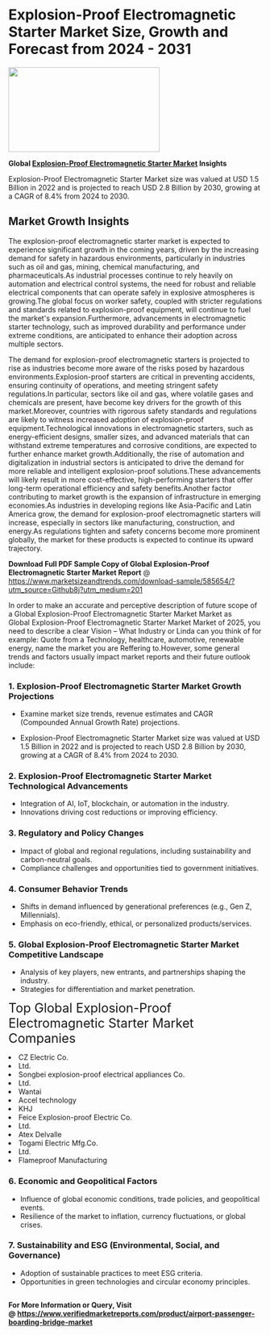 <H1>Explosion-Proof Electromagnetic Starter Market Size, Growth and Forecast from 2024 - 2031</H1><img class="aligncenter size-medium wp-image-584254" src="https://thirdeyenews.in/wp-content/uploads/2024/09/Global-Market-Research-300x168.jpeg" alt="" width="300" height="168" /><p><strong>Global&nbsp;<a href="https://www.marketsizeandtrends.com/download-sample/585654/?utm_source=Github8j?utm_medium=201">Explosion-Proof Electromagnetic Starter Market</a> Insights</strong></p><p>Explosion-Proof Electromagnetic Starter Market size was valued at USD 1.5 Billion in 2022 and is projected to reach USD 2.8 Billion by 2030, growing at a CAGR of 8.4% from 2024 to 2030.</p><p><h2>Market Growth Insights</h2> <p>The explosion-proof electromagnetic starter market is expected to experience significant growth in the coming years, driven by the increasing demand for safety in hazardous environments, particularly in industries such as oil and gas, mining, chemical manufacturing, and pharmaceuticals.As industrial processes continue to rely heavily on automation and electrical control systems, the need for robust and reliable electrical components that can operate safely in explosive atmospheres is growing.The global focus on worker safety, coupled with stricter regulations and standards related to explosion-proof equipment, will continue to fuel the market's expansion.Furthermore, advancements in electromagnetic starter technology, such as improved durability and performance under extreme conditions, are anticipated to enhance their adoption across multiple sectors.</p> <p>The demand for explosion-proof electromagnetic starters is projected to rise as industries become more aware of the risks posed by hazardous environments.Explosion-proof starters are critical in preventing accidents, ensuring continuity of operations, and meeting stringent safety regulations.In particular, sectors like oil and gas, where volatile gases and chemicals are present, have become key drivers for the growth of this market.Moreover, countries with rigorous safety standards and regulations are likely to witness increased adoption of explosion-proof equipment.Technological innovations in electromagnetic starters, such as energy-efficient designs, smaller sizes, and advanced materials that can withstand extreme temperatures and corrosive conditions, are expected to further enhance market growth.Additionally, the rise of automation and digitalization in industrial sectors is anticipated to drive the demand for more reliable and intelligent explosion-proof solutions.These advancements will likely result in more cost-effective, high-performing starters that offer long-term operational efficiency and safety benefits.Another factor contributing to market growth is the expansion of infrastructure in emerging economies.As industries in developing regions like Asia-Pacific and Latin America grow, the demand for explosion-proof electromagnetic starters will increase, especially in sectors like manufacturing, construction, and energy.As regulations tighten and safety concerns become more prominent globally, the market for these products is expected to continue its upward trajectory.</p><p><span class=""><strong>Download Full PDF Sample Copy of Global Explosion-Proof Electromagnetic Starter Market Report</strong> @ <a href="https://www.marketsizeandtrends.com/download-sample/585654/?utm_source=Github8j?utm_medium=201" target="_blank">https://www.marketsizeandtrends.com/download-sample/585654/?utm_source=Github8j?utm_medium=201</a></span></p><p>In order to make an accurate and perceptive description of future scope of a Global&nbsp;Explosion-Proof Electromagnetic Starter Market Market as Global&nbsp;Explosion-Proof Electromagnetic Starter Market Market of 2025, you need to describe a clear Vision &ndash; What Industry or Linda can you think of for example: Quote from a Technology, healthcare, automotive, renewable energy, name the market you are Reffering to.However, some general trends and factors usually impact market reports and their future outlook include:</p><h3>1.&nbsp;<strong>Explosion-Proof Electromagnetic Starter Market Growth Projections</strong></h3><ul><li>Examine market size trends, revenue estimates and CAGR (Compounded Annual Growth Rate) projections.</li><li><p>Explosion-Proof Electromagnetic Starter Market size was valued at USD 1.5 Billion in 2022 and is projected to reach USD 2.8 Billion by 2030, growing at a CAGR of 8.4% from 2024 to 2030.</p></li></ul><h3>2.&nbsp;<strong>Explosion-Proof Electromagnetic Starter Market Technological Advancements</strong></h3><ul><li>Integration of AI, IoT, blockchain, or automation in the industry.</li><li>Innovations driving cost reductions or improving efficiency.</li></ul><h3>3.&nbsp;<strong>Regulatory and Policy Changes</strong></h3><ul><li>Impact of global and regional regulations, including sustainability and carbon-neutral goals.</li><li>Compliance challenges and opportunities tied to government initiatives.</li></ul><h3>4.&nbsp;<strong>Consumer Behavior Trends</strong></h3><ul><li>Shifts in demand influenced by generational preferences (e.g., Gen Z, Millennials).</li><li>Emphasis on eco-friendly, ethical, or personalized products/services.</li></ul><h3>5.&nbsp;<strong>Global Explosion-Proof Electromagnetic Starter Market Competitive Landscape</strong></h3><ul><li>Analysis of key players, new entrants, and partnerships shaping the industry.</li><li>Strategies for differentiation and market penetration.</li></ul><p data-pm-slice="1 1 []"><span style="color: inherit; font-family: inherit; font-size: 25px;">Top Global Explosion-Proof Electromagnetic Starter Market Companies</span></p><div class="" data-test-id=""><p><li>CZ Electric Co.</li><li> Ltd.</li><li> Songbei explosion-proof electrical appliances Co.</li><li> Ltd.</li><li> Wantai</li><li> Accel technology</li><li> KHJ</li><li> Feice Explosion-proof Electric Co.</li><li> Ltd.</li><li> Atex Delvalle</li><li> Togami Electric Mfg.Co.</li><li> Ltd.</li><li> Flameproof Manufacturing</li></p></div><h3>6.&nbsp;<strong>Economic and Geopolitical Factors</strong></h3><ul><li>Influence of global economic conditions, trade policies, and geopolitical events.</li><li>Resilience of the market to inflation, currency fluctuations, or global crises.</li></ul><h3>7.&nbsp;<strong>Sustainability and ESG (Environmental, Social, and Governance)</strong></h3><ul><li>Adoption of sustainable practices to meet ESG criteria.</li><li>Opportunities in green technologies and circular economy principles.</li></ul><h2><strong style="font-size: 14px;">For More Information or Query, Visit @&nbsp;</strong><a style="background-color: #ffffff; font-size: 14px;" href="https://www.marketsizeandtrends.com/report/explosion-proof-electromagnetic-starter-market/" target="_blank">https://www.verifiedmarketreports.com/product/airport-passenger-boarding-bridge-market</a></h2>